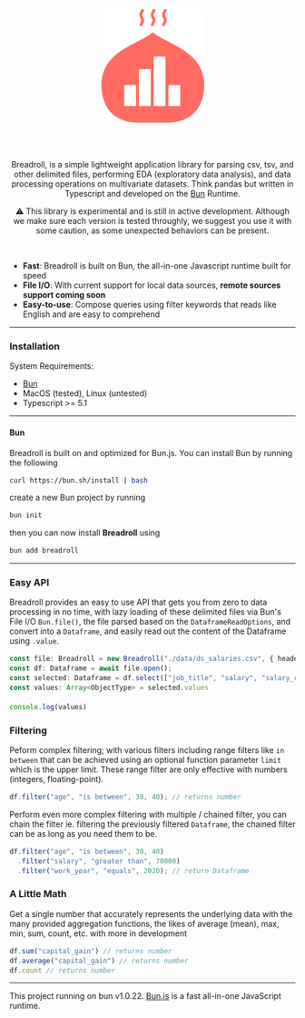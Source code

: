 <div align="center">
  <img src="./docs/docs/assets/png/breadroll_brand.png" />
</div>

<br/><br/>

<p align="center">Breadroll, is a simple lightweight application library for parsing csv, tsv, and other delimited files, performing EDA (exploratory data analysis), and data processing operations on multivariate datasets. Think pandas but written in Typescript and developed on the <a href="https://bun.sh" target="_blank">Bun</a> Runtime.</p>

<p align="center">⚠️ This library is experimental and is still in active development. Although we make sure each version is tested throughly,
we suggest you use it with some caution, as some unexpected behaviors can be present.</p>

<br/>

- **Fast**: Breadroll is built on Bun, the all-in-one Javascript runtime built for speed
- **File I/O**: With current support for local data sources, **remote sources support coming soon**
- **Easy-to-use**: Compose queries using filter keywords that reads like English and are easy to comprehend

---

### **Installation**

System Requirements:

- [Bun](https://bun.sh)
- MacOS (tested), Linux (untested)
- Typescript >= 5.1

---

#### Bun
Breadroll is built on and optimized for Bun.js. You can install Bun by running the following
```bash
curl https://bun.sh/install | bash
```
create a new Bun project by running
```bash
bun init
```
then you can now install **Breadroll** using
```bash
bun add breadroll
```
---

### **Easy API**
Breadroll provides an easy to use API that gets you from zero to data processing in no time, with lazy loading of these delimited files via Bun's File I/O `Bun.file()`, the file parsed based on the `DataframeReadOptions`, and convert into a `Dataframe`, and easily read out the content of the Dataframe using `.value`.

```typescript
const file: Breadroll = new Breadroll("./data/ds_salaries.csv", { header: true, delimiter: "," });
const df: Dataframe = await file.open();
const selected: Dataframe = df.select(["job_title", "salary", "salary_currency", "salary_in_usd"]);
const values: Array<ObjectType> = selected.values

console.log(values)
```

### **Filtering**
Peform complex filtering; with various filters including range filters like `in between` that can be achieved using an optional function parameter `limit` which is the upper limit. These range filter are only effective with numbers (integers, floating-point).
```typescript
df.filter("age", "is between", 30, 40); // returns number
```
Perform even more complex filtering with multiple / chained filter, you can chain the filter ie. filtering the previously filtered `Dataframe`, the chained filter can be as long as you need them to be.
```typescript
df.filter("age", "is between", 30, 40)
  .filter("salary", "greater than", 70000)
  .filter("work_year", "equals", 2020); // return Dataframe
```

### **A Little Math**
Get a single number that accurately represents the underlying data with the many provided aggregation functions, the likes of average (mean), max, min, sum, count, etc. with more in development
```typescript
df.sum("capital_gain") // returns number
df.average("capital_gain") // returns number
df.count // returns number
```

---
This project running on bun v1.0.22. [Bun.js](https://bun.sh) is a fast all-in-one JavaScript runtime.